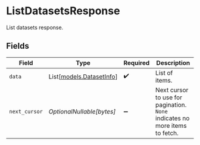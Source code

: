 # ListDatasetsResponse

List datasets response.


## Fields

| Field                                                                       | Type                                                                        | Required                                                                    | Description                                                                 |
| --------------------------------------------------------------------------- | --------------------------------------------------------------------------- | --------------------------------------------------------------------------- | --------------------------------------------------------------------------- |
| `data`                                                                      | List[[models.DatasetInfo](../models/datasetinfo.md)]                        | :heavy_check_mark:                                                          | List of items.                                                              |
| `next_cursor`                                                               | *OptionalNullable[bytes]*                                                   | :heavy_minus_sign:                                                          | Next cursor to use for pagination. `None` indicates no more items to fetch. |